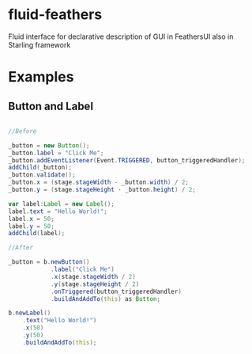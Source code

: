 fluid-feathers
==============

Fluid interface for declarative description of GUI in FeathersUI also in Starling framework


Examples
========

## Button and Label

```actionscript

//Before

_button = new Button();
_button.label = "Click Me";
_button.addEventListener(Event.TRIGGERED, button_triggeredHandler);
addChild(_button);
_button.validate();
_button.x = (stage.stageWidth - _button.width) / 2;
_button.y = (stage.stageHeight - _button.height) / 2;

var label:Label = new Label();
label.text = "Hello World!";
label.x = 50;
label.y = 50;
addChild(label);

//After

_button = b.newButton()
			.label("Click Me")
			.x(stage.stageWidth / 2)
			.y(stage.stageHeight / 2)
			.onTriggered(button_triggeredHandler)
			.buildAndAddTo(this) as Button;

b.newLabel()
	.text("Hello World!")
	.x(50)
	.y(50)
	.buildAndAddTo(this);

```